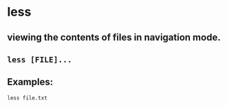 # less

viewing the contents of files in navigation mode.
---

` less [FILE]... `
---

## Examples:
` less file.txt `

